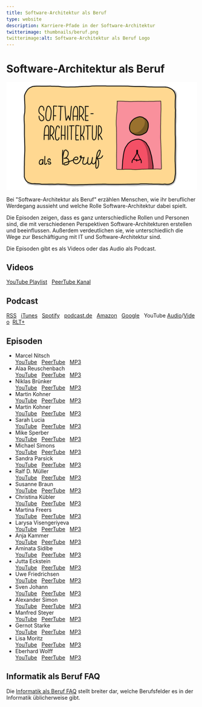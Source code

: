 ```yaml
---
title: Software-Architektur als Beruf 
type: website
description: Karriere-Pfade in der Software-Architektur
twitterimage: thumbnails/beruf.png
twitterimage:alt: Software-Architektur als Beruf Logo
---
```


# Software-Architektur als Beruf

<center>
<img src="/thumbnails/beruf.png" alt="Software-Architektur als Beruf Logo" />
</center>

Bei "Software-Architektur als Beruf" erzählen Menschen, wie ihr
beruflicher Werdegang aussieht und welche Rolle Software-Architektur
dabei spielt.

Die Episoden zeigen, dass es ganz unterschiedliche Rollen und Personen
sind, die mit verschiedenen Perspektiven Software-Architekturen
erstellen und beeinflussen. Außerdem verdeutlichen sie, wie
unterschiedlich die Wege zur Beschäftigung mit IT und
Software-Architektur sind.

Die Episoden gibt es als Videos oder das Audio als Podcast.

## Videos

[YouTube
Playlist](https://www.youtube.com/playlist?list=PLeXlULyOtEnc90H7ENshqn2wc3FJu1GO0)&nbsp;&nbsp;&nbsp;[PeerTube
Kanal](https://tube.tchncs.de/c/software_architektur_beruf/videos)

## Podcast

[RSS](https://1evriw.podcaster.de/software-architektur-als-beruf.rss)&nbsp;&nbsp;&nbsp;[iTunes](https://podcasts.apple.com/de/podcast/software-architektur-als-beruf/id1609845784)&nbsp;&nbsp;&nbsp;[Spotify](https://open.spotify.com/show/2DpgXYFgzqOvNy30pLRj0S)&nbsp;&nbsp;&nbsp;[podcast.de](https://www.podcast.de/podcast/2768500/software-architektur-als-beruf)&nbsp;&nbsp;&nbsp;[Amazon](https://music.amazon.de/podcasts/ecc13103-a62f-4815-99c2-cfa5fa31b2d0/software-architektur-als-beruf)&nbsp;&nbsp;&nbsp;[Google](https://podcasts.google.com/feed/aHR0cHM6Ly8xZXZyaXcucG9kY2FzdGVyLmRlL3NvZnR3YXJlLWFyY2hpdGVrdHVyLWFscy1iZXJ1Zi5yc3M)&nbsp;&nbsp;&nbsp;YouTube&nbsp;[Audio](https://www.youtube.com/playlist?list=PLeXlULyOtEnfNxtRBCubR2OoM12LxH61u)/[Video](https://www.youtube.com/playlist?list=PLeXlULyOtEnc90H7ENshqn2wc3FJu1GO0)&nbsp;&nbsp;[RLT+](https://plus.rtl.de/podcast/software-architektur-als-beruf-c1dgxv2utyhtj)

## Episoden
* Marcel Nitsch<br>[YouTube](https://www.youtube.com/watch?v=4ehq_JNnve4)&nbsp;&nbsp;&nbsp;[PeerTube](https://tube.tchncs.de/w/iaBiNgqZRqgsMJJxtUaKNE)&nbsp;&nbsp;&nbsp;[MP3](https://1evriw.podcaster.de/software-architektur-als-beruf/media/marcel-nitsch-beruf.mp3)
* Alaa Reuschenbach<br>[YouTube](https://www.youtube.com/watch?v=PqxXLqTz6yk)&nbsp;&nbsp;&nbsp;[PeerTube](https://tube.tchncs.de/w/oohF4ZPgRW6yNVBgk6UTeW)&nbsp;&nbsp;&nbsp;[MP3](https://1evriw.podcaster.de/software-architektur-als-beruf/media/alaa-reuschenbach-beruf.mp3)
* Niklas Brünker<br>[YouTube](https://www.youtube.com/watch?v=w7s2iXNqdsI)&nbsp;&nbsp;&nbsp;[PeerTube](https://tube.tchncs.de/w/smp4uxv9y8Uor8Yx1mU84A)&nbsp;&nbsp;&nbsp;[MP3](https://1evriw.podcaster.de/software-architektur-als-beruf/media/niklas-bruenker-beruf.mp3)
* Martin Kohner<br>[YouTube](https://www.youtube.com/watch?v=DhmFqSTTuGY)&nbsp;&nbsp;&nbsp;[PeerTube](https://tube.tchncs.de/w/dRe61yFXXj4HD34sAnZmQi)&nbsp;&nbsp;&nbsp;[MP3](https://1evriw.podcaster.de/software-architektur-als-beruf/media/martin-kohner-beruf.mp3)
* Martin Kohner<br>[YouTube](https://www.youtube.com/watch?v=DhmFqSTTuGY)&nbsp;&nbsp;&nbsp;[PeerTube](https://tube.tchncs.de/w/dRe61yFXXj4HD34sAnZmQi)&nbsp;&nbsp;&nbsp;[MP3](https://1evriw.podcaster.de/software-architektur-als-beruf/media/martin-kohner-beruf.mp3)
* Sarah Lucia<br>[YouTube](https://www.youtube.com/watch?v=45HbyUckFWY)&nbsp;&nbsp;&nbsp;[PeerTube](https://tube.tchncs.de/w/gu2DZAqZutNSUoDGFf3ncX)&nbsp;&nbsp;&nbsp;[MP3](https://1evriw.podcaster.de/software-architektur-als-beruf/media/sarah-lucia-beruf.mp3)
* Mike Sperber<br>[YouTube](https://www.youtube.com/watch?v=gpdW8zt_VQA)&nbsp;&nbsp;&nbsp;[PeerTube](https://tube.tchncs.de/w/kBaHTLkNcJy3vUmMkqq8Um)&nbsp;&nbsp;&nbsp;[MP3](https://1evriw.podcaster.de/software-architektur-als-beruf/media/beruf-mike-sperber.mp3)
* Michael Simons<br>[YouTube](https://www.youtube.com/watch?v=4ajruAbl9XA)&nbsp;&nbsp;&nbsp;[PeerTube](https://tube.tchncs.de/w/vSNNCHQxeNUyg2aNVxfmn9)&nbsp;&nbsp;&nbsp;[MP3](https://1evriw.podcaster.de/software-architektur-als-beruf/media/beruf-michael-simons.mp3)
* Sandra Parsick<br>[YouTube](https://www.youtube.com/watch?v=6G2cj8ySeps)&nbsp;&nbsp;&nbsp;[PeerTube](https://tube.tchncs.de/w/bARJsfrKjfZA2vy6XUXu9e)&nbsp;&nbsp;&nbsp;[MP3](https://1evriw.podcaster.de/software-architektur-als-beruf/media/beruf-sandra-parsick.mp3)
* Ralf D. Müller<br>[YouTube](https://www.youtube.com/watch?v=xsi9ErFzPiQ)&nbsp;&nbsp;&nbsp;[PeerTube](https://tube.tchncs.de/w/55pxdYw9MBGJbgrp5TpK8M)&nbsp;&nbsp;&nbsp;[MP3](https://1evriw.podcaster.de/software-architektur-als-beruf/media/beruf-ralf-d-mueller.mp3)
* Susanne Braun<br>[YouTube](https://www.youtube.com/watch?v=diLPF0lf1nY)&nbsp;&nbsp;&nbsp;[PeerTube](https://tube.tchncs.de/w/a6HzYPCkLjBKUrexZ1MhMF)&nbsp;&nbsp;&nbsp;[MP3](https://1evriw.podcaster.de/software-architektur-als-beruf/media/beruf-susanne-braun.mp3)
* Christina Kübler<br>[YouTube](https://www.youtube.com/watch?v=t2eDLJIQmOs)&nbsp;&nbsp;&nbsp;[PeerTube](https://tube.tchncs.de/w/2tMNYFSb7p3U2qwvsRSn2m)&nbsp;&nbsp;&nbsp;[MP3](https://1evriw.podcaster.de/software-architektur-als-beruf/media/beruf-christina-kuebler.mp3)
* Martina Freers<br>[YouTube](https://www.youtube.com/watch?v=AKmYtpCP4Kk)&nbsp;&nbsp;&nbsp;[PeerTube](https://tube.tchncs.de/w/wLrPURBx3JBqPrckE6NK4t)&nbsp;&nbsp;&nbsp;[MP3](https://1evriw.podcaster.de/software-architektur-als-beruf/media/beruf-martina-freers.mp3)
* Larysa Visengeriyeva<br>[YouTube](https://www.youtube.com/watch?v=qDSWKg2gzd4)&nbsp;&nbsp;&nbsp;[PeerTube](https://tube.tchncs.de/w/d9GQAEnYqRsMCiik4vddAx)&nbsp;&nbsp;&nbsp;[MP3](https://1evriw.podcaster.de/software-architektur-als-beruf/media/beruf-larysa-visengeriyeva.mp3)
* Anja Kammer<br>[YouTube](https://www.youtube.com/watch?v=cPaZ0SkjFnM)&nbsp;&nbsp;&nbsp;[PeerTube](https://tube.tchncs.de/w/rSTJarekRpuo1Vkm2HMyt2)&nbsp;&nbsp;&nbsp;[MP3](https://1evriw.podcaster.de/software-architektur-als-beruf/media/beruf-anja-kammer.mp3)
* Aminata Sidibe<br>[YouTube](https://www.youtube.com/watch?v=C79Esm-Iqt8)&nbsp;&nbsp;&nbsp;[PeerTube](https://tube.tchncs.de/w/remaPCm3tj8cZh41JX9xhD)&nbsp;&nbsp;&nbsp;[MP3](https://1evriw.podcaster.de/software-architektur-als-beruf/media/beruf-aminata-sidibe.mp3)
* Jutta Eckstein<br>[YouTube](https://www.youtube.com/watch?v=BnErlp5p0DM)&nbsp;&nbsp;&nbsp;[PeerTube](https://tube.tchncs.de/w/ofggFcBN33hMnnKXFqv8EN)&nbsp;&nbsp;&nbsp;[MP3](https://1evriw.podcaster.de/software-architektur-als-beruf/media/beruf-jutta-eckstein.mp3)
* Uwe Friedrichsen<br>[YouTube](https://www.youtube.com/watch?v=pT8C6HTVrYI)&nbsp;&nbsp;&nbsp;[PeerTube](https://tube.tchncs.de/w/6jttd7bKCLcqfZDutuAM27)&nbsp;&nbsp;&nbsp;[MP3](https://1evriw.podcaster.de/software-architektur-als-beruf/media/beruf-uwe-friedrichsen.mp3)
* Sven Johann<br>[YouTube](https://www.youtube.com/watch?v=4VoS2AGAC6s)&nbsp;&nbsp;&nbsp;[PeerTube](https://tube.tchncs.de/w/x2zagK4QTMJThKmCnCxg4C)&nbsp;&nbsp;&nbsp;[MP3](https://1evriw.podcaster.de/software-architektur-als-beruf/media/beruf-sven-johann.mp3)
* Alexander Simon<br>[YouTube](https://www.youtube.com/watch?v=XE7J8cdJPmU)&nbsp;&nbsp;&nbsp;[PeerTube](https://tube.tchncs.de/w/mbkFmKxevR2HRa4pxfZpKD)&nbsp;&nbsp;&nbsp;[MP3](https://1evriw.podcaster.de/software-architektur-als-beruf/media/beruf-alexander-simon.mp3)
* Manfred Steyer<br>[YouTube](https://www.youtube.com/watch?v=gTlhv08lNuE)&nbsp;&nbsp;&nbsp;[PeerTube](https://tube.tchncs.de/w/juXbAABcxGvR5oHUjfHSXW)&nbsp;&nbsp;&nbsp;[MP3](https://1evriw.podcaster.de/software-architektur-als-beruf/media/beruf-manfred-steyer.mp3)
* Gernot Starke<br>[YouTube](https://www.youtube.com/watch?v=kMqoCxqHz3g)&nbsp;&nbsp;&nbsp;[PeerTube](https://tube.tchncs.de/w/4YzjB5j5NBGBizPgbwQS2D)&nbsp;&nbsp;&nbsp;[MP3](https://1evriw.podcaster.de/software-architektur-als-beruf/media/beruf-gernot-starke.mp3)
* Lisa Moritz<br>[YouTube](https://www.youtube.com/watch?v=3Kk449tMblA)&nbsp;&nbsp;&nbsp;[PeerTube](https://tube.tchncs.de/w/rf48GmduP8D9ujRv5VaNWU)&nbsp;&nbsp;&nbsp;[MP3](https://1evriw.podcaster.de/software-architektur-als-beruf/media/beruf-lisa-moritz.mp3)
* Eberhard Wolff<br>[YouTube](https://www.youtube.com/watch?v=BDVFyNamkJM)&nbsp;&nbsp;&nbsp;[PeerTube](https://tube.tchncs.de/w/abR9BnZygSgbJWt9hqRh1j)&nbsp;&nbsp;&nbsp;[MP3](https://1evriw.podcaster.de/software-architektur-als-beruf/media/beruf-eberhard-wolff.mp3)

## Informatik als Beruf FAQ

Die [Informatik als Beruf
FAQ](https://github.com/ewolff/InformatikFAQ) stellt breiter dar,
welche Berufsfelder es in der Informatik üblicherweise gibt.
